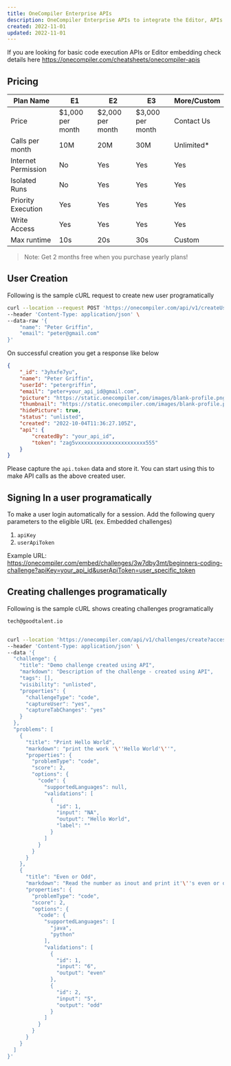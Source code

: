 ```yaml
---
title: OneCompiler Enterprise APIs
description: OneCompiler Enterprise APIs to integrate the Editor, APIs and Challenges into external applications
created: 2022-11-01
updated: 2022-11-01
---
```


If you are looking for basic code execution APIs or Editor embedding check details here https://onecompiler.com/cheatsheets/onecompiler-apis

## Pricing

|Plan Name| E1 | E2  | E3 | More/Custom |
|---|---|---|---|---|
|Price|$1,000 per month | $2,000 per month | $3,000 per month | Contact Us|
|Calls per month| 10M| 20M| 30M|  Unlimited* |
|Internet Permission| No| Yes| Yes| Yes|
|Isolated Runs| No| Yes| Yes| Yes|
|Priority Execution| Yes| Yes| Yes| Yes|
|Write Access| Yes| Yes| Yes| Yes|
|Max runtime| 10s| 20s| 30s| Custom|


> Note: Get 2 months free when you purchase yearly plans!

## User Creation
Following is the sample cURL request to create new user programatically 

```sh
curl --location --request POST 'https://onecompiler.com/api/v1/createUser?access_token=your_access_token' \
--header 'Content-Type: application/json' \
--data-raw '{
    "name": "Peter Griffin",
    "email": "peter@gmail.com"
}'
```

On successful creation you get a response like below

```json
{
    "_id": "3yhxfe7yu",
    "name": "Peter Griffin",
    "userId": "petergriffin",
    "email": "peter+your_api_id@gmail.com",
    "picture": "https://static.onecompiler.com/images/blank-profile.png",
    "thumbnail": "https://static.onecompiler.com/images/blank-profile.png",
    "hidePicture": true,
    "status": "unlisted",
    "created": "2022-10-04T11:36:27.105Z",
    "api": {
        "createdBy": "your_api_id",
        "token": "zag5vxxxxxxxxxxxxxxxxxxxxxx555"
    }
}
```

Please capture the `api.token` data and store it. You can start using this to make API calls as the above created user. 

## Signing In a user programatically
To make a user login automatically for a session. Add the following query parameters to the eligible URL (ex. Embedded challenges)

1. `apiKey`
2. `userApiToken`

Example URL: https://onecompiler.com/embed/challenges/3w7dby3mt/beginners-coding-challenge?apiKey=your_api_id&userApiToken=user_specific_token

## Creating challenges programatically 
Following is the sample cURL shows creating challenges programatically

```sh
tech@goodtalent.io


curl --location 'https://onecompiler.com/api/v1/challenges/create?access_token=your_token' \
--header 'Content-Type: application/json' \
--data '{
  "challenge": {
    "title": "Demo challenge created using API",
    "markdown": "Description of the challenge - created using API",
    "tags": [],
    "visibility": "unlisted",
    "properties": {
      "challengeType": "code",
      "captureUser": "yes",
      "captureTabChanges": "yes"
    }
  },
  "problems": [
    {
      "title": "Print Hello World",
      "markdown": "print the work '\''Hello World'\''",
      "properties": {
        "problemType": "code",
        "score": 2,
        "options": {
          "code": {
            "supportedLanguages": null,
            "validations": [
              {
                "id": 1,
                "input": "NA",
                "output": "Hello World",
                "label": ""
              }
            ]
          }
        }
      }
    },
    {
      "title": "Even or Odd",
      "markdown": "Read the number as inout and print it'\''s even or odd",
      "properties": {
        "problemType": "code",
        "score": 2,
        "options": {
          "code": {
            "supportedLanguages": [
              "java",
              "python"
            ],
            "validations": [
              {
                "id": 1,
                "input": "6",
                "output": "even"
              },
              {
                "id": 2,
                "input": "5",
                "output": "odd"
              }
            ]
          }
        }
      }
    }
  ]
}'
```
